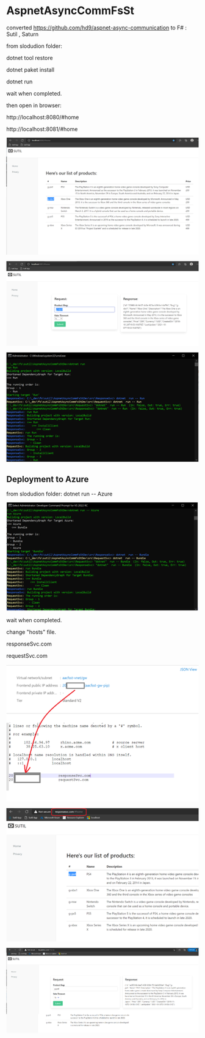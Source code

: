 # AspnetAsyncCommFsSt

converted https://github.com/hd9/aspnet-async-communication to F# : Sutil , Saturn



from slodudion folder:

dotnet tool restore

dotnet paket install

dotnet run 

wait when completed.

then open in browser:

http://localhost:8080/#home

http://localhost:8081/#home



![](/images/img1.png)


![](/images/img2.png)

![](/images/img3.png)


## Deployment to Azure 

from slodudion folder:  dotnet run -- Azure 

![](/images/img4.png)


wait when completed.

change "hosts" file.

responseSvc.com

requestSvc.com


![](/images/img5.png)

![](/images/img6.png)

![](/images/img7.png)





